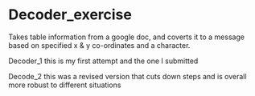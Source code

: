 # Decoder_exercise
Takes table information from a google doc, and coverts it to a message based on specified x &amp; y co-ordinates and a character.


Decoder_1 
this is my first attempt and the one I submitted

Decode_2
this was a revised version that cuts down steps and is overall more robust to different situations
